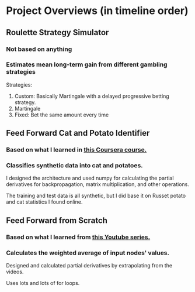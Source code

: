 <h1>Project Overviews (in timeline order)</h1>

<h2>Roulette Strategy Simulator</h2>
<h3>Not based on anything</h3>
<h3>Estimates mean long-term gain from different gambling strategies</h3>
<p>Strategies:</p>
<ol>
    <li>Custom: Basically Martingale with a delayed progressive betting strategy.</li>
    <li>Martingale</li>
    <li>Fixed: Bet the same amount every time</li>
</ol>

<h2>Feed Forward Cat and Potato Identifier</h2>
<h3>Based on what I learned in <a href="https://www.coursera.org/learn/neural-networks-deep-learning/">this Coursera course.</a></h3>
<h3>Classifies synthetic data into cat and potatoes.</h3>
<p>I designed the architecture and used numpy for calculating the partial derivatives for backpropagation, matrix multiplication, and other operations.</p>
<p>The training and test data is all synthetic, but I did base it on Russet potato and cat statistics I found online.</p>

<h2>Feed Forward from Scratch</h2>
<h3>Based on what I learned from <a href="https://www.youtube.com/watch?v=ZzWaow1Rvho&list=PLxt59R_fWVzT9bDxA76AHm3ig0Gg9S3So">this Youtube series.</a></h3>
<h3>Calculates the weighted average of input nodes' values.</h3>
<p>Designed and calculated partial derivatives by extrapolating from the videos.</p>
<p>Uses lots and lots of for loops.</p>
